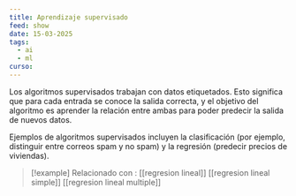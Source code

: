 ```yaml
---
title: Aprendizaje supervisado
feed: show
date: 15-03-2025
tags:
  - ai
  - ml
curso:
---
```

Los algoritmos supervisados trabajan con datos etiquetados. Esto significa que para cada entrada se conoce la salida correcta, y el objetivo del algoritmo es aprender la relación entre ambas para poder predecir la salida de nuevos datos. 

Ejemplos de algoritmos supervisados incluyen la clasificación (por ejemplo, distinguir entre correos spam y no spam) y la regresión (predecir precios de viviendas).

>[!example] Relacionado con : [[regresion lineal]] [[regresion lineal simple]] [[regresion lineal multiple]]


